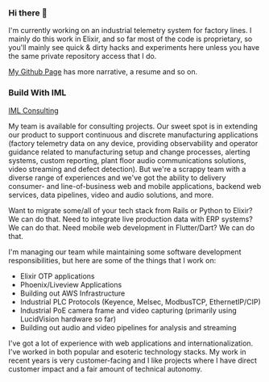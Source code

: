### Hi there 👋

I'm currently working on an industrial telemetry system for factory lines. I mainly do this work in Elixir, and so far most
of the code is proprietary, so you'll mainly see quick & dirty hacks and experiments here unless you have the same private repository
access that I do.

[My Github Page](https://jasontrue.github.io/) has more narrative, a resume and so on.

### Build With IML
[IML Consulting](https://www.buildwithiml.com/)

My team is available for consulting projects. Our sweet spot is in extending our product to support continuous and discrete manufacturing applications
(factory telemetry data on any device, providing observability and operator guidance related to manufacturing setup and change processes, alerting systems,
custom reporting, plant floor audio communications solutions, video streaming and defect detection).
But we're a scrappy team with a diverse range of experiences and we've got the ability to delivery consumer- and line-of-business web and mobile applications,
backend web services, data pipelines, video and audio solutions, and more.

Want to migrate some/all of your tech stack from Rails or Python to Elixir? We can do that. Need to integrate live production data with ERP systems? We can do that.
Need mobile web development in Flutter/Dart? We can do that.

I'm managing our team while maintaining some software development responsibilities, but here are some of the things that I work on:
* Elixir OTP applications
* Phoenix/Liveview Applications
* Building out AWS Infrastructure
* Industrial PLC Protocols (Keyence, Melsec, ModbusTCP, EthernetIP/CIP)
* Industrial PoE camera frame and video capturing (primarily using LucidVision hardware so far)
* Building out audio and video pipelines for analysis and streaming

I've got a lot of experience with web applications and internationalization. I've worked in both popular and esoteric technology stacks. My
work in recent years is very customer-facing and I like projects where I have direct customer impact and a fair amount of technical autonomy.

<!--
**JasonTrue/JasonTrue** is a ✨ _special_ ✨ repository because its `README.md` (this file) appears on your GitHub profile.

Here are some ideas to get you started:

- 🔭 I’m currently working on ...
- 🌱 I’m currently learning ...
- 👯 I’m looking to collaborate on ...
- 🤔 I’m looking for help with ...
- 💬 Ask me about ...
- 📫 How to reach me: ...
- 😄 Pronouns: ...
- ⚡ Fun fact: ...
-->
